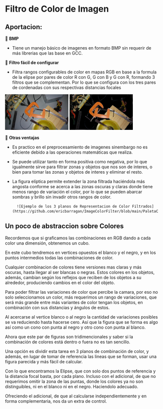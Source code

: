 # Filtro de Color de Imagen


## Aportacion:

📌 **BMP** 

* Tiene un manejo básico de imagenes en formato BMP sin requerir de más librerias que las base en GCC.


📌  **Filtro fácil de configurar**

* Filtra rangos configurables de color en mapas RGB en base a la formula de la elipse por pares de color R con G, G con B y G con R, formando 3 filtros que se complementan.
  Por lo que se configura con los tres pares de cordenadas con sus respectivas distancias focales

  
![Ejemplo Imagen a Procesar](https://github.com/ericbarragan/ImageColorFilter/blob/main/Mesa5mini.bmp) ![Ejemplo Imagen a Procesar](https://github.com/ericbarragan/ImageColorFilter/blob/main/Mesa5_Fmini.bmp)


📌  **Otras ventajas**

* Es practico en el preprocesamiento de imagenes sinembargo no es eficiente debido a las operaciones matemáticas que realiza.

* Se puede utilizar tanto en forma positiva como negativa, por lo que igualmente sirve para filtrar zonas y objetos que nos son de interes, o bien para tomar las zonas y objetos de interes y eliminar el resto.

* La figura elíptica permite extender la zona filtrada haciéndola más angosta conforme se acerca a las zonas oscuras y claras donde tiene menos rango de variación el color, por lo que se pueden abarcar sombras y brillo sin invadir otros rangos de color.

        ![Ejemplo de los 3 planos de Representacion de Color Filtrados](https://github.com/ericbarragan/ImageColorFilter/blob/main/PaletaColores.bmp)


## Un poco de abstraccion sobre Colores

  Recordemos que si graficamos las combinaciones en RGB dando a cada color una dimensión, obtenemos un cubo.
  
  En este cubo tendremos en vertices opuestos el blanco y el negro, y en los puntos intermedios todas las combinaciones de color.
  
  Cualquier combinacion de colores tiene versiones mas claras y más oscuras, hasta llegar al ser blancas o negras. Estos colores en los objetos, además, cambian según los reflejos que reciben de los objetos a su alrededor, produciendo cambios en el color del objeto.
  
  Para poder filtrar las variaciones de color que percibe la camara, por eso no solo seleccionamos un color, más requerimos un rango de variaciones, que será más grande entre más variantes de color tengan los objetos, en combinación con sus distancias y ángulos de estos.

  Al acercarse al vertice blanco o al negro la cantidad de variaciones posibles se va reduciendo hasta hacerse cero. Así que la figura que se forma es algo así como un cono con punta al negro y otro cono con punta al blanco.
  
  Ahora que este par de figuras son tridimencionales y saber si la combinación de colores está dentro o fuera no es tan sencillo.
  
  Una opción es dividir esta tarea en 3 planos de combinación de color, y además, en lugar de tomar de referencia las lineas que se forman, usar una figura parecida y más fácil de calcular.
  
  Con lo que encontramos la Elipse, que con solo dos puntos de referencia y la distancia focal basta, por cada plano. Incluso con el adicional, de que no requerimos omitir la zona de las puntas, donde los colores ya no son distinguibles, ni en el blanco ni en el negro. Haciendolo adecuado.
  
  Ofreciendo el adicional, de que al calcularse independientemente y en forma complementaria, nos da un extra de control.
  
  

